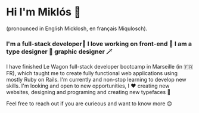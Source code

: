 # Hi I'm Miklós 👋
(pronounced in English Micklosh, en français Miqulosch).

### I'm a full-stack developer🚀 I love working on front-end 🎁 I am a type designer 💚 graphic designer 🪄
I have finished Le Wagon full-stack developer bootcamp in Marseille (in 🇫🇷 FR), which taught me to create fully functional web applications using mostly Ruby on Rails. I'm currently and non-stop learning to develop new skills. I'm looking and open to new opportunities, I ❤️ creating new websites, designing and programing and creating new typefaces 🎉

Feel free to reach out if you are curieous and want to know more 😊

